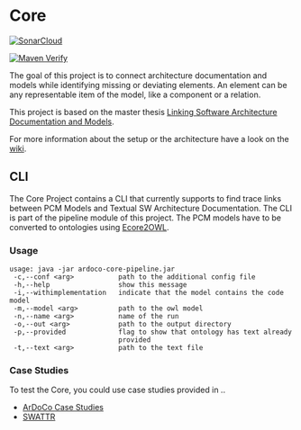 # Core
[![SonarCloud](https://sonarcloud.io/images/project_badges/sonarcloud-black.svg)](https://sonarcloud.io/dashboard?id=ArDoCo_Core)

[![Maven Verify](https://github.com/ArDoCo/Core/workflows/Maven%20Verify/badge.svg)](https://github.com/ArDoCo/Core/actions?query=workflow%3A%22Maven+Verify%22)


The goal of this project is to connect architecture documentation and models while identifying missing or deviating elements. An element can be any representable item of the model, like a component or a relation.

This project is based on the master thesis [Linking Software Architecture Documentation and Models](https://doi.org/10.5445/IR/1000126194).

For more information about the setup or the architecture have a look on the [wiki](https://github.com/ArDoCo/Core/wiki/Overview).

## CLI
The Core Project contains a CLI that currently supports to find trace links between PCM Models and Textual SW Architecture Documentation. The CLI is part of the pipeline module of this project. The PCM models have to be converted to ontologies using [Ecore2OWL](https://github.com/kit-sdq/Ecore2OWL).

### Usage
```
usage: java -jar ardoco-core-pipeline.jar
 -c,--conf <arg>           path to the additional config file
 -h,--help                 show this message
 -i,--withimplementation   indicate that the model contains the code model
 -m,--model <arg>          path to the owl model
 -n,--name <arg>           name of the run
 -o,--out <arg>            path to the output directory
 -p,--provided             flag to show that ontology has text already
                           provided
 -t,--text <arg>           path to the text file
```

### Case Studies
To test the Core, you could use case studies provided in ..
* [ArDoCo Case Studies](https://github.com/ArDoCo/CaseStudies)
* [SWATTR](https://github.com/ArDoCo/SWATTR)
